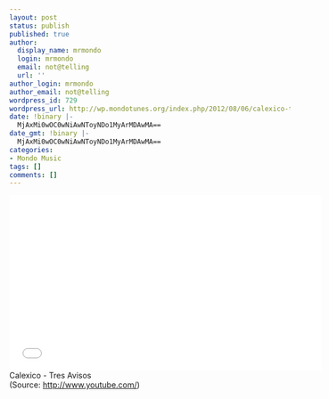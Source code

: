 ```yaml
---
layout: post
status: publish
published: true
author:
  display_name: mrmondo
  login: mrmondo
  email: not@telling
  url: ''
author_login: mrmondo
author_email: not@telling
wordpress_id: 729
wordpress_url: http://wp.mondotunes.org/index.php/2012/08/06/calexico-tres-avisos/
date: !binary |-
  MjAxMi0wOC0wNiAwNToyNDo1MyArMDAwMA==
date_gmt: !binary |-
  MjAxMi0wOC0wNiAwNToyNDo1MyArMDAwMA==
categories:
- Mondo Music
tags: []
comments: []
---
```

<iframe width="560" height="315" src="//www.youtube.com/embed/BPJpQKlf4uc" frameborder="0"> </iframe>
Calexico - Tres Avisos
<div class="attribution">(<span>Source:</span> <a href="http://www.youtube.com/">http://www.youtube.com/</a>)</div>
